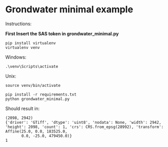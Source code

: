 # Grondwater minimal example

Instructions:

**First Insert the SAS token in grondwater_minimal.py**
```
pip install virtualenv
virtualenv venv
```
Windows:
```
.\venv\Scripts\activate
```
Unix:
```
source venv/bin/activate
```
```
pip install -r requirements.txt
python grondwater_minimal.py  
```
Should result in:
```
(2098, 2942)
{'driver': 'GTiff', 'dtype': 'uint8', 'nodata': None, 'width': 2942, 'height': 2098, 'count': 1, 'crs': CRS.from_epsg(28992), 'transform': Affine(25.0, 0.0, 183525.0,
       0.0, -25.0, 479450.0)}
1
```
